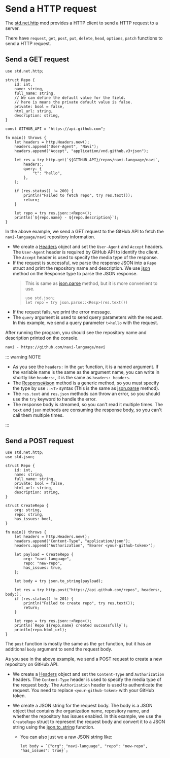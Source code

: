 # Send a HTTP request

The [std.net.http](/stdlib/std.net.http) mod provides a HTTP client to send a HTTP request to a server.

There have `request`, `get`, `post`, `put`, `delete`, `head`, `options`, `patch` functions to send a HTTP request.

## Send a GET request

```nv
use std.net.http;

struct Repo {
    id: int,
    name: string,
    full_name: string,
    // We can define the default value for the field.
    // here is means the private default value is false.
    private: bool = false,
    html_url: string,
    description: string,
}

const GITHUB_API = "https://api.github.com";

fn main() throws {
    let headers = http.Headers.new();
    headers.append("User-Agent", "Navi");
    headers.append("Accept", "application/vnd.github.v3+json");

    let res = try http.get(`${GITHUB_API}/repos/navi-language/navi`,
        headers:,
        query: {
            "t": "hello",
        },
    );

    if (res.status() != 200) {
        println("Failed to fetch repo", try res.text());
        return;
    }

    let repo = try res.json::<Repo>();
    println(`${repo.name} - ${repo.description}`);
}
```

In the above example, we send a GET request to the GitHub API to fetch the `navi-language/navi` repository information.

- We create a [Headers](/stdlib/std.net.http#std.net.http.Headers) object and set the `User-Agent` and `Accept` headers. The `User-Agent` header is required by GitHub API to identify the client. The `Accept` header is used to specify the media type of the response.
- If the request is successful, we parse the response JSON into a `Repo` struct and print the repository name and description. We use [json](/stdlib/std.net.http#Response#json) method on the Response type to parse the JSON response.
  > This is same as [json.parse](/stdlib/std.json#parse) method, but it is more convenient to use.
  >
  > ```nv, ignore
  > use std.json;
  > let repo = try json.parse::<Resp>(res.text())
  > ```
- If the request fails, we print the error message.
- The `query` argument is used to send query parameters with the request. In this example, we send a query parameter `t=hello` with the request.

After running the program, you should see the repository name and description printed on the console.

```txt
navi - https://github.com/navi-language/navi
```

::: warning NOTE

- As you see the `headers:` in the `get` function, it is a named argument. If the variable name is the same as the argument name, you can write in shortly like `headers:`, it is the same as `headers: headers`.
- The [Response#json](/stdlib/std.net.http#Response#json) method is a generic method, so you must specify the type by use `::<T>` syntax (This is the same as [json.parse](/stdlib/std.json#parse) method).
- The `res.text` and `res.json` methods can throw an error, so you should use the `try` keyword to handle the error.
- The response body is streamed, so you can't read it multiple times. The `text` and `json` methods are consuming the response body, so you can't call them multiple times.

:::

## Send a POST request

```nv
use std.net.http;
use std.json;

struct Repo {
    id: int,
    name: string,
    full_name: string,
    private: bool = false,
    html_url: string,
    description: string,
}

struct CreateRepo {
    org: string,
    repo: string,
    has_issues: bool,
}

fn main() throws {
    let headers = http.Headers.new();
    headers.append("Content-Type", "application/json");
    headers.append("Authorization", "Bearer <your-github-token>");

    let payload = CreateRepo {
        org: "navi-language",
        repo: "new-repo",
        has_issues: true,
    };

    let body = try json.to_string(payload);

    let res = try http.post("https://api.github.com/repos", headers:, body:);
    if (res.status() != 201) {
        println("Failed to create repo", try res.text());
        return;
    }

    let repo = try res.json::<Repo>();
    println(`Repo ${repo.name} created successfully`);
    println(repo.html_url);
}
```

The `post` function is mostly the same as the `get` function, but it has an additional `body` argument to send the request body.

As you see in the above example, we send a POST request to create a new repository on GitHub API.

- We create a [Headers](/stdlib/std.net.http#std.net.http.Headers) object and set the `Content-Type` and `Authorization` headers. The `Content-Type` header is used to specify the media type of the request body. The `Authorization` header is used to authenticate the request. You need to replace `<your-github-token>` with your GitHub token.
- We create a JSON string for the request body. The body is a JSON object that contains the organization name, repository name, and whether the repository has issues enabled. In this example, we use the `CreateRepo` struct to represent the request body and convert it to a JSON string using the [json.to_string](/stdlib/std.json#to_string) function.

  - You can also just we a raw JSON string like:

    ```nv
    let body = `{"org": "navi-language", "repo": "new-repo", "has_issues": true}`;
    ```
